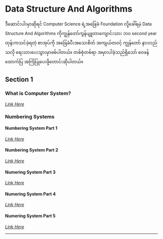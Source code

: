 # Data Structure And Algorithms

ဒီဆောင်းပါးမှာဆိုရင် Computer Science ရဲ့အခြေခံ Foundation လို့ခေါ်ရမဲ့ Data Structure And Algorithms ကိုကျွန်တော်ကွန်ပျူတာကျောင်းသား ဘဝ second year တုန်းကသင်ခဲ့ရတဲ့ စာအုပ်ကို အခြေခံပီးအသေးစိတ် အကျယ်တ၀င့် ကျွန်တော် နားလည်သလို ရေးသားပေးသွားမှာဖစ်ပါတယ်။ တစ်စုံတစ်ရာ အမှားပါခဲ့သည်ရှိသော် ‌ဝေဖန်ထောက်ပြ အကြံပြုပေးဖို့တောင်းဆိုပါတယ်။


## Section 1

### What is Computer System?
*[Link Here](https://github.com/aungsannphyo/Data-Structure-And-Algorithms/blob/main/section-1/1-what-is-computer-system/computer-system.md)*

### Numbering Systems
#### Numbering System Part 1
*[Link Here](https://github.com/aungsannphyo/Data-Structure-And-Algorithms/blob/main/section-1/2-number-systems/number-system-part-1.md)*

#### Numbering System Part 2
*[Link Here](https://github.com/aungsannphyo/Data-Structure-And-Algorithms/blob/main/section-1/2-number-systems/number-system-part-2.md)*

#### Numering System Part 3
*[Link Here](https://github.com/aungsannphyo/Data-Structure-And-Algorithms/blob/main/section-1/2-number-systems/number-system-part-3.md)*

#### Numering System Part 4
*[Link Here](https://github.com/aungsannphyo/Data-Structure-And-Algorithms/blob/main/section-1/2-number-systems/number-system-part-4.md)*

#### Numering System Part 5
*[Link Here](https://github.com/aungsannphyo/Data-Structure-And-Algorithms/blob/main/section-1/2-number-systems/number-system-part-5.md)*

---